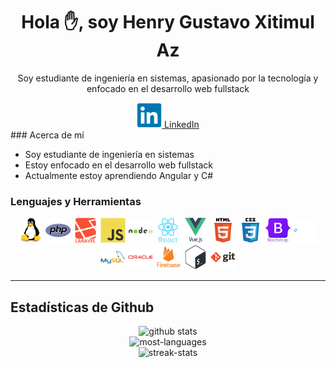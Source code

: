 <div align="center">
    <h1>
        Hola ✋, soy Henry Gustavo Xitimul Az
    </h1>
</div>

<div align="center">
    <p>
       Soy estudiante de ingeniería en sistemas, apasionado por la tecnología y enfocado en el desarrollo web fullstack 
    </p>
</div>
<div align="center">
    <a href="https://www.linkedin.com/in/henry-gustavo-xitimul-az">
    	<img alt="linkedin" src="https://raw.githubusercontent.com/devicons/devicon/1119b9f84c0290e0f0b38982099a2bd027a48bf1/icons/linkedin/linkedin-original.svg" width="40" />
    LinkedIn
    </a>
</div>
### Acerca de mí

* Soy estudiante de ingeniería en sistemas
* Estoy enfocado en el desarrollo web fullstack
* Actualmente estoy aprendiendo Angular y C#

### Lenguajes y Herramientas

<div align="center">
	<img width="40" alt="linux" src="https://raw.githubusercontent.com/devicons/devicon/1119b9f84c0290e0f0b38982099a2bd027a48bf1/icons/linux/linux-original.svg" />
    <img width="40" alt="php" src="https://raw.githubusercontent.com/devicons/devicon/1119b9f84c0290e0f0b38982099a2bd027a48bf1/icons/php/php-original.svg" />
    <img width="40" alt="laravel" src="https://raw.githubusercontent.com/devicons/devicon/1119b9f84c0290e0f0b38982099a2bd027a48bf1/icons/laravel/laravel-plain-wordmark.svg" />
    <img width="40" alt="javascript" src="https://raw.githubusercontent.com/devicons/devicon/1119b9f84c0290e0f0b38982099a2bd027a48bf1/icons/javascript/javascript-original.svg" />
    <img width="40" alt="nodejs" src="https://raw.githubusercontent.com/devicons/devicon/1119b9f84c0290e0f0b38982099a2bd027a48bf1/icons/nodejs/nodejs-original-wordmark.svg" />
    <img width="40" alt="react" src="https://raw.githubusercontent.com/devicons/devicon/1119b9f84c0290e0f0b38982099a2bd027a48bf1/icons/react/react-original-wordmark.svg" />
    <img width="40" alt="vue" src="https://raw.githubusercontent.com/devicons/devicon/1119b9f84c0290e0f0b38982099a2bd027a48bf1/icons/vuejs/vuejs-original-wordmark.svg" />
    <img width="40" alt="html" src="https://raw.githubusercontent.com/devicons/devicon/1119b9f84c0290e0f0b38982099a2bd027a48bf1/icons/html5/html5-original-wordmark.svg" />
    <img width="40" alt="css" src="https://raw.githubusercontent.com/devicons/devicon/1119b9f84c0290e0f0b38982099a2bd027a48bf1/icons/css3/css3-original-wordmark.svg" />
    <img width="40" alt="bootstrap" src="https://raw.githubusercontent.com/devicons/devicon/1119b9f84c0290e0f0b38982099a2bd027a48bf1/icons/bootstrap/bootstrap-original-wordmark.svg" />
    <img width="40" alt="tailwindcss" src="https://raw.githubusercontent.com/devicons/devicon/1119b9f84c0290e0f0b38982099a2bd027a48bf1/icons/tailwindcss/tailwindcss-original-wordmark.svg" />
    <img width="40" alt="mysql" src="https://raw.githubusercontent.com/devicons/devicon/1119b9f84c0290e0f0b38982099a2bd027a48bf1/icons/mysql/mysql-original-wordmark.svg" />
    <img width="40" alt="oracle" src="https://raw.githubusercontent.com/devicons/devicon/1119b9f84c0290e0f0b38982099a2bd027a48bf1/icons/oracle/oracle-original.svg" />
    <img width="40" alt="firebase" src="https://raw.githubusercontent.com/devicons/devicon/1119b9f84c0290e0f0b38982099a2bd027a48bf1/icons/firebase/firebase-plain-wordmark.svg" />
    <img width="40" alt="bash" src="https://raw.githubusercontent.com/devicons/devicon/1119b9f84c0290e0f0b38982099a2bd027a48bf1/icons/bash/bash-original.svg" />
    <img width="40" alt="git" src="https://raw.githubusercontent.com/devicons/devicon/1119b9f84c0290e0f0b38982099a2bd027a48bf1/icons/git/git-original-wordmark.svg" />
</div>








___



## Estadísticas de Github



<div align="center">
    <img alt="github stats" src="https://github-readme-stats.vercel.app/api?username=HenryXAz&show_icons=true&theme=ayu-mirage" />
</div>







<div align="center">
    <img src="https://github-readme-stats.vercel.app/api/top-langs/?username=HenryXAz&&theme=ayu-mirage" alt="most-languages" />
</div>







<div align="center">
    <img alt="streak-stats" src="https://streak-stats.demolab.com?user=HenryXAz&theme=ayu-mirage" />
</div>
